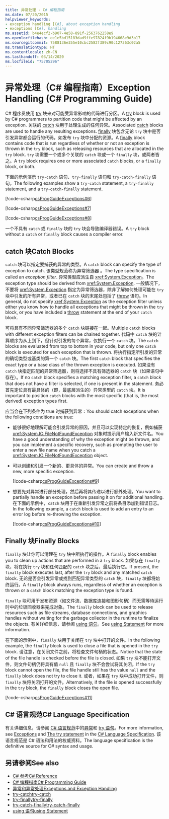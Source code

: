 ```yaml
---
title: 异常处理 - C# 编程指南
ms.date: 07/20/2015
helpviewer_keywords:
- exception handling [C#], about exception handling
- exceptions [C#], handling
ms.assetid: b4e4ecf2-b907-4e58-891f-2563762258e9
ms.openlocfilehash: ee1e5bd15183dad9ffe97824f9b194668e9d3b17
ms.sourcegitcommit: 7588136e355e10cbc2582f389c90c127363c02a5
ms.translationtype: HT
ms.contentlocale: zh-CN
ms.lasthandoff: 03/14/2020
ms.locfileid: "75705296"
---
```

# <a name="exception-handling-c-programming-guide"></a><span data-ttu-id="c5bb5-102">异常处理（C# 编程指南）</span><span class="sxs-lookup"><span data-stu-id="c5bb5-102">Exception Handling (C# Programming Guide)</span></span>
<span data-ttu-id="c5bb5-103">C# 程序员使用 [try](../../language-reference/keywords/try-catch.md) 块来对可能受异常影响的代码进行分区。</span><span class="sxs-lookup"><span data-stu-id="c5bb5-103">A [try](../../language-reference/keywords/try-catch.md) block is used by C# programmers to partition code that might be affected by an exception.</span></span> <span data-ttu-id="c5bb5-104">关联的 [catch](../../language-reference/keywords/try-catch.md) 块用于处理生成的任何异常。</span><span class="sxs-lookup"><span data-stu-id="c5bb5-104">Associated [catch](../../language-reference/keywords/try-catch.md) blocks are used to handle any resulting exceptions.</span></span> <span data-ttu-id="c5bb5-105">[finally](../../language-reference/keywords/try-finally.md) 块包含无论 `try` 块中是否引发异常都会运行的代码，如发布 `try` 块中分配的资源。</span><span class="sxs-lookup"><span data-stu-id="c5bb5-105">A [finally](../../language-reference/keywords/try-finally.md) block contains code that is run regardless of whether or not an exception is thrown in the `try` block, such as releasing resources that are allocated in the `try` block.</span></span> <span data-ttu-id="c5bb5-106">`try` 块需要一个或多个关联的 `catch` 块或一个 `finally` 块，或两者皆之。</span><span class="sxs-lookup"><span data-stu-id="c5bb5-106">A `try` block requires one or more associated `catch` blocks, or a `finally` block, or both.</span></span>  
  
 <span data-ttu-id="c5bb5-107">下面的示例演示 `try-catch` 语句、`try-finally` 语句和 `try-catch-finally` 语句。</span><span class="sxs-lookup"><span data-stu-id="c5bb5-107">The following examples show a `try-catch` statement, a `try-finally` statement, and a `try-catch-finally` statement.</span></span>  
  
 [!code-csharp[csProgGuideExceptions#6](~/samples/snippets/csharp/VS_Snippets_VBCSharp/csProgGuideExceptions/CS/Exceptions.cs#6)]  
  
 [!code-csharp[csProgGuideExceptions#7](~/samples/snippets/csharp/VS_Snippets_VBCSharp/csProgGuideExceptions/CS/Exceptions.cs#7)]  
  
 [!code-csharp[csProgGuideExceptions#8](~/samples/snippets/csharp/VS_Snippets_VBCSharp/csProgGuideExceptions/CS/Exceptions.cs#8)]  
  
 <span data-ttu-id="c5bb5-108">一个不具有 `catch` 或 `finally` 块的 `try` 块会导致编译器错误。</span><span class="sxs-lookup"><span data-stu-id="c5bb5-108">A `try` block without a `catch` or `finally` block causes a compiler error.</span></span>  
  
## <a name="catch-blocks"></a><span data-ttu-id="c5bb5-109">catch 块</span><span class="sxs-lookup"><span data-stu-id="c5bb5-109">Catch Blocks</span></span>  
 <span data-ttu-id="c5bb5-110">`catch` 块可以指定要捕获的异常的类型。</span><span class="sxs-lookup"><span data-stu-id="c5bb5-110">A `catch` block can specify the type of exception to catch.</span></span> <span data-ttu-id="c5bb5-111">该类型规范称为异常筛选器  。</span><span class="sxs-lookup"><span data-stu-id="c5bb5-111">The type specification is called an *exception filter*.</span></span> <span data-ttu-id="c5bb5-112">异常类型应派生自 <xref:System.Exception>。</span><span class="sxs-lookup"><span data-stu-id="c5bb5-112">The exception type should be derived from <xref:System.Exception>.</span></span> <span data-ttu-id="c5bb5-113">一般情况下，不要将 <xref:System.Exception> 指定为异常筛选器，除非了解如何处理可能在 `try` 块中引发的所有异常，或者已在 `catch` 块的末尾处包括了 [throw](../../language-reference/keywords/throw.md) 语句。</span><span class="sxs-lookup"><span data-stu-id="c5bb5-113">In general, do not specify <xref:System.Exception> as the exception filter unless either you know how to handle all exceptions that might be thrown in the `try` block, or you have included a [throw](../../language-reference/keywords/throw.md) statement at the end of your `catch` block.</span></span>  
  
 <span data-ttu-id="c5bb5-114">可将具有不同异常筛选器的多个 `catch` 块链接在一起。</span><span class="sxs-lookup"><span data-stu-id="c5bb5-114">Multiple `catch` blocks with different exception filters can be chained together.</span></span> <span data-ttu-id="c5bb5-115">代码中 `catch` 块的计算顺序为从上到下，但针对引发的每个异常，仅执行一个 `catch` 块。</span><span class="sxs-lookup"><span data-stu-id="c5bb5-115">The `catch` blocks are evaluated from top to bottom in your code, but only one `catch` block is executed for each exception that is thrown.</span></span> <span data-ttu-id="c5bb5-116">将执行指定所引发的异常的确切类型或基类的第一个 `catch` 块。</span><span class="sxs-lookup"><span data-stu-id="c5bb5-116">The first `catch` block that specifies the exact type or a base class of the thrown exception is executed.</span></span> <span data-ttu-id="c5bb5-117">如果没有 `catch` 块指定匹配的异常筛选器，则将选择不具有筛选器的 `catch` 块（如果语句中存在）。</span><span class="sxs-lookup"><span data-stu-id="c5bb5-117">If no `catch` block specifies a matching exception filter, a `catch` block that does not have a filter is selected, if one is present in the statement.</span></span> <span data-ttu-id="c5bb5-118">务必首先定位具有最具体的（即，最底层派生的）异常类型的 `catch` 块。</span><span class="sxs-lookup"><span data-stu-id="c5bb5-118">It is important to position `catch` blocks with the most specific (that is, the most derived) exception types first.</span></span>  
  
 <span data-ttu-id="c5bb5-119">应当会在下列条件为 true 时捕获到异常：</span><span class="sxs-lookup"><span data-stu-id="c5bb5-119">You should catch exceptions when the following conditions are true:</span></span>  
  
- <span data-ttu-id="c5bb5-120">能够很好地理解可能会引发异常的原因，并且可以实现特定的恢复，例如捕获 <xref:System.IO.FileNotFoundException> 对象时提示用户输入新文件名。</span><span class="sxs-lookup"><span data-stu-id="c5bb5-120">You have a good understanding of why the exception might be thrown, and you can implement a specific recovery, such as prompting the user to enter a new file name when you catch a <xref:System.IO.FileNotFoundException> object.</span></span>  
  
- <span data-ttu-id="c5bb5-121">可以创建和引发一个新的、更具体的异常。</span><span class="sxs-lookup"><span data-stu-id="c5bb5-121">You can create and throw a new, more specific exception.</span></span>  
  
     [!code-csharp[csProgGuideExceptions#9](~/samples/snippets/csharp/VS_Snippets_VBCSharp/csProgGuideExceptions/CS/Exceptions.cs#9)]  
  
- <span data-ttu-id="c5bb5-122">想要先对异常进行部分处理，然后再将其传递以进行额外处理。</span><span class="sxs-lookup"><span data-stu-id="c5bb5-122">You want to partially handle an exception before passing it on for additional handling.</span></span> <span data-ttu-id="c5bb5-123">在下面的示例中，`catch` 块用于在重新引发异常之前将条目添加到错误日志。</span><span class="sxs-lookup"><span data-stu-id="c5bb5-123">In the following example, a `catch` block is used to add an entry to an error log before re-throwing the exception.</span></span>  
  
     [!code-csharp[csProgGuideExceptions#10](~/samples/snippets/csharp/VS_Snippets_VBCSharp/csProgGuideExceptions/CS/Exceptions.cs#10)]  
  
## <a name="finally-blocks"></a><span data-ttu-id="c5bb5-124">Finally 块</span><span class="sxs-lookup"><span data-stu-id="c5bb5-124">Finally Blocks</span></span>  
 <span data-ttu-id="c5bb5-125">`finally` 块让你可以清理在 `try` 块中所执行的操作。</span><span class="sxs-lookup"><span data-stu-id="c5bb5-125">A `finally` block enables you to clean up actions that are performed in a `try` block.</span></span> <span data-ttu-id="c5bb5-126">如果存在 `finally` 块，将在执行 `try` 块和任何匹配的 `catch` 块之后，最后执行它。</span><span class="sxs-lookup"><span data-stu-id="c5bb5-126">If present, the `finally` block executes last, after the `try` block and any matched `catch` block.</span></span> <span data-ttu-id="c5bb5-127">无论是否会引发异常或找到匹配异常类型的 `catch` 块，`finally` 块都将始终运行。</span><span class="sxs-lookup"><span data-stu-id="c5bb5-127">A `finally` block always runs, regardless of whether an exception is thrown or a `catch` block matching the exception type is found.</span></span>  
  
 <span data-ttu-id="c5bb5-128">`finally` 块可用于发布资源（如文件流、数据库连接和图形句柄）而无需等待运行时中的垃圾回收器来完成对象。</span><span class="sxs-lookup"><span data-stu-id="c5bb5-128">The `finally` block can be used to release resources such as file streams, database connections, and graphics handles without waiting for the garbage collector in the runtime to finalize the objects.</span></span> <span data-ttu-id="c5bb5-129">有关详细信息，请参阅 [using 语句](../../language-reference/keywords/using-statement.md)。</span><span class="sxs-lookup"><span data-stu-id="c5bb5-129">See [using Statement](../../language-reference/keywords/using-statement.md) for more information.</span></span>  
  
 <span data-ttu-id="c5bb5-130">在下面的示例中，`finally` 块用于关闭在 `try` 块中打开的文件。</span><span class="sxs-lookup"><span data-stu-id="c5bb5-130">In the following example, the `finally` block is used to close a file that is opened in the `try` block.</span></span> <span data-ttu-id="c5bb5-131">请注意，在关闭文件之前，将检查文件句柄的状态。</span><span class="sxs-lookup"><span data-stu-id="c5bb5-131">Notice that the state of the file handle is checked before the file is closed.</span></span> <span data-ttu-id="c5bb5-132">如果 `try` 块不能打开文件，则文件句柄仍将具有值 `null` 且 `finally` 块不会尝试将其关闭。</span><span class="sxs-lookup"><span data-stu-id="c5bb5-132">If the `try` block cannot open the file, the file handle still has the value `null` and the `finally` block does not try to close it.</span></span> <span data-ttu-id="c5bb5-133">或者，如果在 `try` 块中成功打开文件，则 `finally` 块将关闭打开的文件。</span><span class="sxs-lookup"><span data-stu-id="c5bb5-133">Alternatively, if the file is opened successfully in the `try` block, the `finally` block closes the open file.</span></span>  
  
 [!code-csharp[csProgGuideExceptions#11](~/samples/snippets/csharp/VS_Snippets_VBCSharp/csProgGuideExceptions/CS/Exceptions.cs#11)]  
  
## <a name="c-language-specification"></a><span data-ttu-id="c5bb5-134">C# 语言规范</span><span class="sxs-lookup"><span data-stu-id="c5bb5-134">C# Language Specification</span></span>  

<span data-ttu-id="c5bb5-135">有关详细信息，请参阅 [C# 语言规范](/dotnet/csharp/language-reference/language-specification/introduction)中的[异常](~/_csharplang/spec/exceptions.md)和 [try 语句](~/_csharplang/spec/statements.md#the-try-statement)。</span><span class="sxs-lookup"><span data-stu-id="c5bb5-135">For more information, see [Exceptions](~/_csharplang/spec/exceptions.md) and [The try statement](~/_csharplang/spec/statements.md#the-try-statement) in the [C# Language Specification](/dotnet/csharp/language-reference/language-specification/introduction).</span></span> <span data-ttu-id="c5bb5-136">该语言规范是 C# 语法和用法的权威资料。</span><span class="sxs-lookup"><span data-stu-id="c5bb5-136">The language specification is the definitive source for C# syntax and usage.</span></span>
  
## <a name="see-also"></a><span data-ttu-id="c5bb5-137">另请参阅</span><span class="sxs-lookup"><span data-stu-id="c5bb5-137">See also</span></span>

- [<span data-ttu-id="c5bb5-138">C# 参考</span><span class="sxs-lookup"><span data-stu-id="c5bb5-138">C# Reference</span></span>](../../language-reference/index.md)
- [<span data-ttu-id="c5bb5-139">C# 编程指南</span><span class="sxs-lookup"><span data-stu-id="c5bb5-139">C# Programming Guide</span></span>](../index.md)
- [<span data-ttu-id="c5bb5-140">异常和异常处理</span><span class="sxs-lookup"><span data-stu-id="c5bb5-140">Exceptions and Exception Handling</span></span>](./index.md)
- [<span data-ttu-id="c5bb5-141">try-catch</span><span class="sxs-lookup"><span data-stu-id="c5bb5-141">try-catch</span></span>](../../language-reference/keywords/try-catch.md)
- [<span data-ttu-id="c5bb5-142">try-finally</span><span class="sxs-lookup"><span data-stu-id="c5bb5-142">try-finally</span></span>](../../language-reference/keywords/try-finally.md)
- [<span data-ttu-id="c5bb5-143">try-catch-finally</span><span class="sxs-lookup"><span data-stu-id="c5bb5-143">try-catch-finally</span></span>](../../language-reference/keywords/try-catch-finally.md)
- [<span data-ttu-id="c5bb5-144">using 语句</span><span class="sxs-lookup"><span data-stu-id="c5bb5-144">using Statement</span></span>](../../language-reference/keywords/using-statement.md)
